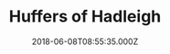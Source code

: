---
date: 2018-06-08T08:55:35.000Z
title: Huffers of Hadleigh
latitude: 52.044768970680046
longitude: 0.9528065517153052
category: checkin
---